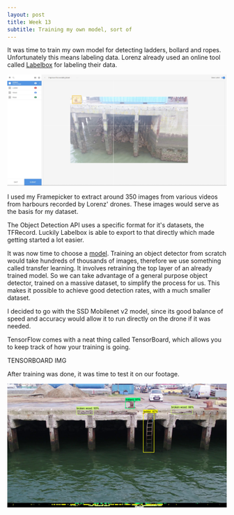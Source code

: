 ```yaml
---
layout: post
title: Week 13
subtitle: Training my own model, sort of
---
```


It was time to train my own model for detecting ladders, bollard and ropes. Unfortunately this means labeling data. Lorenz already used an online tool called [Labelbox](labelbox.com) for labeling their data.

![labelbox](/img/labelbox.jpg)

I used my Framepicker to extract around 350 images from various videos from harbours recorded by Lorenz' drones. These images would serve as the basis for my dataset.

The Object Detection API uses a specific format for it's datasets, the TFRecord. Luckily Labelbox is able to export to that directly which made getting started a lot easier.

It was now time to choose a [model](https://github.com/tensorflow/models/blob/master/research/object_detection/g3doc/detection_model_zoo.md#coco-trained-models). Training an object detector from scratch would take hundreds of thousands of images, therefore we use something called transfer learning. It involves retraining the top layer of an already trained model. So we can take advantage of a general purpose object detector, trained on a massive dataset, to simplify the process for us. This makes it possible to achieve good detection rates, with a much smaller dataset.

I decided to go with the SSD Mobilenet v2 model, since its good balance of speed and accuracy would allow it to run directly on the drone if it was needed.

TensorFlow comes with a neat thing called TensorBoard, which allows you to keep track of how your training is going.

TENSORBOARD IMG

After training was done, it was time to test it on our footage.

![ssd](/img/ssd.jpg)
